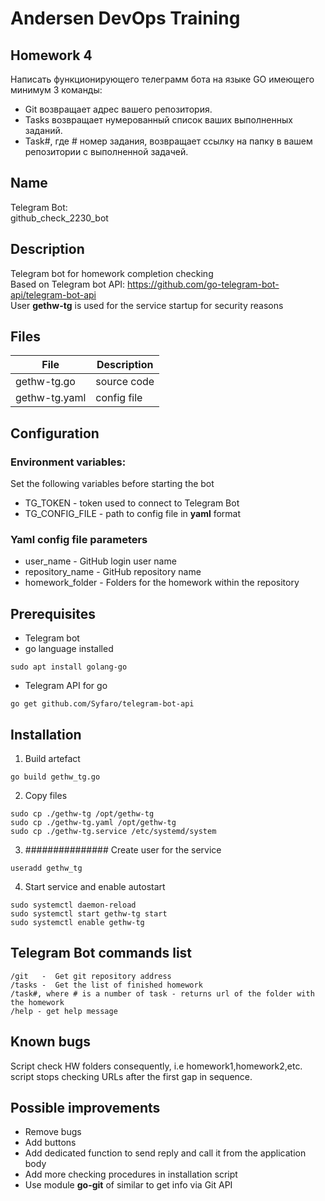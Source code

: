 # Andersen DevOps Training 

## Homework 4
Написать функционирующего телеграмм бота на языке GO имеющего минимум 3 команды:
- Git возвращает адрес вашего репозитория.
- Tasks возвращает нумерованный список ваших выполненных заданий.
- Task#, где # номер задания, возвращает ссылку на папку в вашем репозитории с выполненной задачей.

##  Name
Telegram Bot:  
github_check_2230_bot

##  Description
Telegram bot for homework completion checking  
Based on Telegram bot API: https://github.com/go-telegram-bot-api/telegram-bot-api  
User **gethw-tg** is used for the service startup for security reasons

## Files
| File | Description | 
| --- | --- |
| gethw-tg.go  |  source code |   
| gethw-tg.yaml |  config file  |   

## Configuration
### Environment variables:
Set the following variables before starting the bot
- TG_TOKEN - token used to connect to Telegram Bot
- TG_CONFIG_FILE  - path to config file in **yaml** format
### Yaml config file parameters
- user_name - GitHub login user name 
- repository_name - GitHub repository name
- homework_folder - Folders for the homework within the repository 

## Prerequisites
- Telegram bot
- go language installed
```
sudo apt install golang-go
```
- Telegram API for go  
```
go get github.com/Syfaro/telegram-bot-api
```

## Installation
1. Build artefact
```
go build gethw_tg.go
```
2. Copy files
```
sudo cp ./gethw-tg /opt/gethw-tg
sudo cp ./gethw-tg.yaml /opt/gethw-tg
sudo cp ./gethw-tg.service /etc/systemd/system
```
3. ############### Create user for the service
```
useradd gethw_tg
```
4. Start service and enable autostart
```
sudo systemctl daemon-reload
sudo systemctl start gethw-tg start
sudo systemctl enable gethw-tg 
```
##  Telegram Bot commands list
```
/git   -  Get git repository address
/tasks -  Get the list of finished homework
/task#, where # is a number of task - returns url of the folder with the homework
/help - get help message
```
## Known bugs
Script check HW folders consequently, i.e homework1,homework2,etc. script stops checking URLs after the first gap in sequence.  

## Possible improvements
- Remove bugs
- Add buttons
- Add dedicated function to send reply and call it from the application body
- Add more checking procedures in installation script
- Use module **go-git** of similar to get info via Git API
